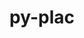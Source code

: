 ---
title: "py-plac"
layout: cache
categories: [package, develop-2024-12-22]
meta: {"versions": ["1.4.3"], "compilers": ["gcc@=7.3.1"], "oss": ["amzn2"], "platforms": ["linux"], "targets": ["aarch64", "x86_64_v3"], "stacks": ["aws-isc", "aws-isc-aarch64", "root"], "num_specs": 2, "num_specs_by_stack": {"aws-isc-aarch64": 1, "root": 2, "aws-isc": 1}}
spec_details: [{"hash": "rrgtkn4zongk74a3p6ycb7sqetdrsbky", "compiler": "gcc@=7.3.1", "versions": ["1.4.3"], "os": "amzn2", "platform": "linux", "target": "aarch64", "variants": ["build_system=python_pip"], "stacks": ["aws-isc-aarch64", "root"], "size": "-", "tarball": "https://binaries.spack.io/develop-2024-12-22/build_cache/linux-amzn2-aarch64/gcc-7.3.1/py-plac-1.4.3/linux-amzn2-aarch64-gcc-7.3.1-py-plac-1.4.3-rrgtkn4zongk74a3p6ycb7sqetdrsbky.spack"}, {"hash": "oaaacipy3hyvah24qgygq55tslwd7gr6", "compiler": "gcc@=7.3.1", "versions": ["1.4.3"], "os": "amzn2", "platform": "linux", "target": "x86_64_v3", "variants": ["build_system=python_pip"], "stacks": ["root", "aws-isc"], "size": "-", "tarball": "https://binaries.spack.io/develop-2024-12-22/build_cache/linux-amzn2-x86_64_v3/gcc-7.3.1/py-plac-1.4.3/linux-amzn2-x86_64_v3-gcc-7.3.1-py-plac-1.4.3-oaaacipy3hyvah24qgygq55tslwd7gr6.spack"}]
---